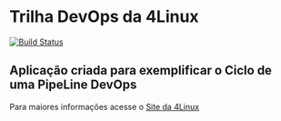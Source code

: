 # Trilha DevOps da 4Linux

<!-- Altere a Flag abaixo com sua URL do Travis -->
[![Build Status](https://travis-ci.org/renairacs/DevOpsLab-HelloWorld.svg?branch=master)](https://travis-ci.org/renairacs/DevOpsLab-HelloWorld)

## Aplicação criada para exemplificar o Ciclo de uma PipeLine DevOps


Para maiores informações acesse o [Site da 4Linux](https://www.4linux.com.br/cursos/devops)
